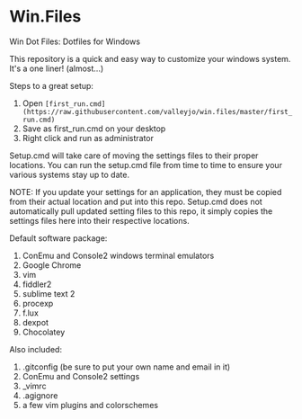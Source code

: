 Win.Files
=========

Win Dot Files: Dotfiles for Windows

This repository is a quick and easy way to customize your windows system. It's a one liner! (almost...)

Steps to a great setup:

1. Open `[first_run.cmd](https://raw.githubusercontent.com/valleyjo/win.files/master/first_run.cmd)`
2. Save as first_run.cmd on your desktop
3. Right click and run as administrator

Setup.cmd will take care of moving the settings files to their proper locations. You can run the setup.cmd file from time to time to ensure your various systems stay up to date.

NOTE: If you update your settings for an application, they must be copied from their actual location and put into this repo. Setup.cmd does not automatically pull updated setting files to this repo, it simply copies the settings files here into their respective locations.

Default software package:

1. ConEmu and Console2 windows terminal emulators
2. Google Chrome
3. vim
4. fiddler2
5. sublime text 2
6. procexp
7. f.lux
8. dexpot
9. Chocolatey


Also included:

1. .gitconfig (be sure to put your own name and email in it)
2. ConEmu and Console2 settings
3. _vimrc
4. .agignore
5. a few vim plugins and colorschemes

